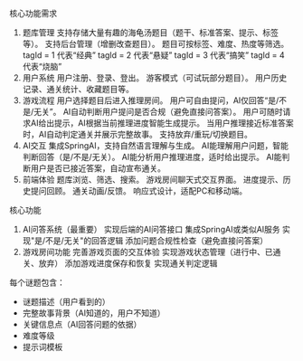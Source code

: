核心功能需求
1. 题库管理
支持存储大量有趣的海龟汤题目（题干、标准答案、提示、标签等）。
支持后台管理（增删改查题目）。
题目可按标签、难度、热度等筛选。
tagId = 1 代表“经典”
tagId = 2 代表“悬疑”
tagId = 3 代表“搞笑”
tagId = 4 代表“烧脑”
2. 用户系统
用户注册、登录、登出。
游客模式（可试玩部分题目）。
用户历史记录、通关统计、收藏题目等。
3. 游戏流程
用户选择题目后进入推理房间。
用户可自由提问，AI仅回答“是/不是/无关”。
AI自动判断用户提问是否合规（避免直接问答案）。
用户可随时请求AI给出提示，AI根据当前推理进度智能生成提示。
当用户推理接近标准答案时，AI自动判定通关并展示完整故事。
支持放弃/重玩/切换题目。
4. AI交互
集成SpringAI，支持自然语言理解与生成。
AI能理解用户问题，智能判断回答（是/不是/无关）。
AI能分析用户推理进度，适时给出提示。
AI能判断用户是否已接近答案，自动宣布通关。
5. 前端体验
题库浏览、筛选、搜索。
游戏房间聊天式交互界面。
进度提示、历史提问回顾。
通关动画/反馈。
响应式设计，适配PC和移动端。

核心功能
1. AI问答系统（最重要）
实现后端的AI问答接口
集成SpringAI或类似AI服务
实现"是/不是/无关"的回答逻辑
添加问题合规性检查（避免直接问答案）
2. 游戏房间功能
完善游戏页面的交互体验
实现游戏状态管理（进行中、已通关、放弃）
添加游戏进度保存和恢复
实现通关判定逻辑

每个谜题包含：
- 谜题描述（用户看到的）
- 完整故事背景（AI知道的，用户不知道）
- 关键信息点（AI回答问题的依据）
- 难度等级
- 提示词模板